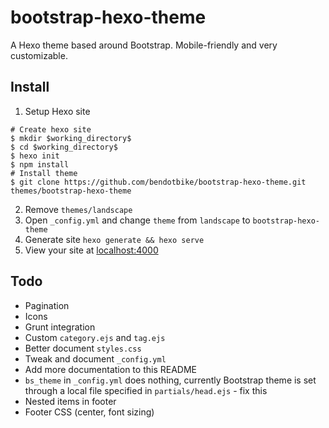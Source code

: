 # bootstrap-hexo-theme

A Hexo theme based around Bootstrap. Mobile-friendly and very customizable.

## Install
1. Setup Hexo site
```
# Create hexo site
$ mkdir $working_directory$
$ cd $working_directory$
$ hexo init
$ npm install
# Install theme
$ git clone https://github.com/bendotbike/bootstrap-hexo-theme.git themes/bootstrap-hexo-theme
```
2. Remove ```themes/landscape```
3. Open ```_config.yml``` and change ```theme``` from ```landscape``` to ```bootstrap-hexo-theme```
4. Generate site ```hexo generate && hexo serve```
5. View your site at [localhost:4000](http://localhost:4000)

## Todo
- Pagination
- Icons
- Grunt integration
- Custom ```category.ejs``` and ```tag.ejs```
- Better document ```styles.css```
- Tweak and document ```_config.yml```
- Add more documentation to this README
- ```bs_theme``` in ```_config.yml``` does nothing, currently Bootstrap theme is set through a local file specified in ```partials/head.ejs``` - fix this
- Nested items in footer
- Footer CSS (center, font sizing)
